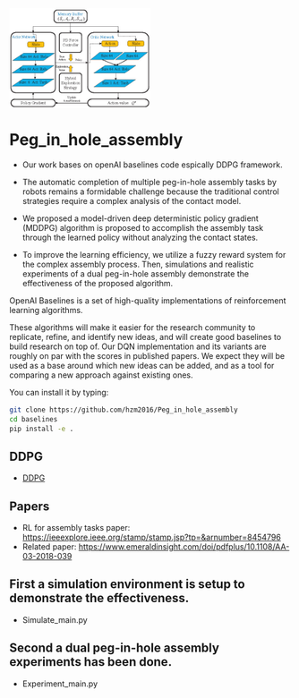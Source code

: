 <img src="data/logo.jpg" width=50% align="center" />

# Peg_in_hole_assembly

- Our work bases on openAI baselines code espically DDPG framework.

- The automatic completion of multiple peg-in-hole assembly tasks by robots remains a formidable challenge because
the traditional control strategies require a complex analysis of the contact model. 

- We proposed a model-driven deep deterministic policy gradient (MDDPG) algorithm is proposed to
accomplish the assembly task through the learned policy without analyzing the contact states. 

- To improve the learning efficiency, we utilize a fuzzy reward system for the complex assembly process. Then, simulations and
realistic experiments of a dual peg-in-hole assembly demonstrate the effectiveness of the proposed algorithm.

OpenAI Baselines is a set of high-quality implementations of reinforcement learning algorithms.

These algorithms will make it easier for the research community to replicate, refine, and identify new ideas, and will create good baselines to build research on top of. Our DQN implementation and its variants are roughly on par with the scores in published papers. We expect they will be used as a base around which new ideas can be added, and as a tool for comparing a new approach against existing ones. 

You can install it by typing:

```bash
git clone https://github.com/hzm2016/Peg_in_hole_assembly
cd baselines
pip install -e .
```
## DDPG
- [DDPG](baselines/ddpg)
## Papers
- RL for assembly tasks paper: https://ieeexplore.ieee.org/stamp/stamp.jsp?tp=&arnumber=8454796
- Related paper: https://www.emeraldinsight.com/doi/pdfplus/10.1108/AA-03-2018-039
## First a simulation environment is setup to demonstrate the effectiveness. 
- Simulate_main.py
## Second a dual peg-in-hole assembly experiments has been done. 
- Experiment_main.py
